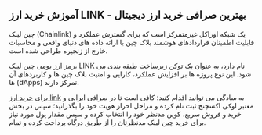 

## آموزش خرید ارز LINK - بهترین صرافی خرید ارز دیجیتال

چین لینک (Chainlink) یک شبکه اوراکل غیرمتمرکز است که برای گسترش عملکرد و قابلیت اطمینان قراردادهای هوشمند بلاک چین با ارائه داده های دنیای واقعی و محاسبات خارج از زنجیره طراحی شده است.

رمز ارز بومی چین لینک، LINK نام دارد، به عنوان یک توکن زیرساخت طبقه بندی می شود. این نوع پروژه ها بر افزایش عملکرد، کارایی و امنیت بلاک چین ها و کاربردهای آن ها (dApps) تمرکز دارند.

برای [خرید ارز link](https://ok-ex.io/buy-and-sell/LINK/) به سادگی می توانید اقدام کنید؛ کافی است تا در صرافی ایرانی و معتبر اوکی اکسچنج ثبت نام کرده و مراحل احراز هویت خود را بگذرانید؛ سپس در بخش خرید و فروش سریع، کوین مدنظر خود را انتخاب کرده و سپس مقدار پول مورد نیاز برای خرید چین لینک مدنظرتان را از طریق درگاه پرداخت کرده و تمام.
